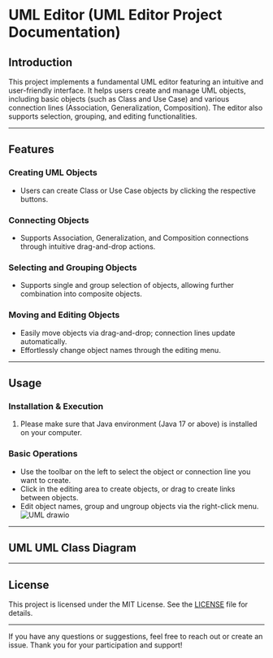 
# UML Editor (UML Editor Project Documentation)

## Introduction
This project implements a fundamental UML editor featuring an intuitive and user-friendly interface. It helps users create and manage UML objects, including basic objects (such as Class and Use Case) and various connection lines (Association, Generalization, Composition). The editor also supports selection, grouping, and editing functionalities.

---

## Features

### Creating UML Objects
- Users can create Class or Use Case objects by clicking the respective buttons.

### Connecting Objects
- Supports Association, Generalization, and Composition connections through intuitive drag-and-drop actions.

### Selecting and Grouping Objects
- Supports single and group selection of objects, allowing further combination into composite objects.

### Moving and Editing Objects
- Easily move objects via drag-and-drop; connection lines update automatically.
- Effortlessly change object names through the editing menu.

---

## Usage

### Installation & Execution
1. Please make sure that Java environment (Java 17 or above) is installed on your computer.


### Basic Operations
- Use the toolbar on the left to select the object or connection line you want to create.
- Click in the editing area to create objects, or drag to create links between objects.
- Edit object names, group and ungroup objects via the right-click menu.
![UML drawio](https://github.com/user-attachments/assets/d736ad66-8e0b-4b39-a6a7-560c005bc4b0)
---

## UML UML Class Diagram

---

## License
This project is licensed under the MIT License. See the [LICENSE](LICENSE) file for details.

---
If you have any questions or suggestions, feel free to reach out or create an issue. Thank you for your participation and support! 

